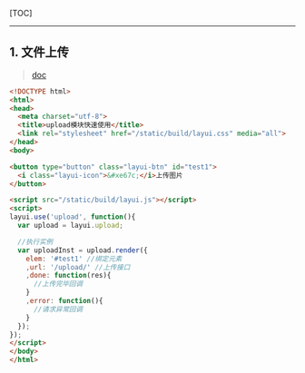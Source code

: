 <!--
+++
title       = "LayUI示例代码"
description = "1. 文件上传"
date        = "2022-01-03"
tags        = []
categories  = ["5-框架应用","51-web"]
series      = []
keywords    = []
weight      = 5
toc         = true
draft       = false
+++ -->

[TOC]

---

## 1. 文件上传
> [doc](https://www.layui.com/doc/modules/upload.html)

```html
<!DOCTYPE html>
<html>
<head>
  <meta charset="utf-8">
  <title>upload模块快速使用</title>
  <link rel="stylesheet" href="/static/build/layui.css" media="all">
</head>
<body>

<button type="button" class="layui-btn" id="test1">
  <i class="layui-icon">&#xe67c;</i>上传图片
</button>

<script src="/static/build/layui.js"></script>
<script>
layui.use('upload', function(){
  var upload = layui.upload;

  //执行实例
  var uploadInst = upload.render({
    elem: '#test1' //绑定元素
    ,url: '/upload/' //上传接口
    ,done: function(res){
      //上传完毕回调
    }
    ,error: function(){
      //请求异常回调
    }
  });
});
</script>
</body>
</html>
```
